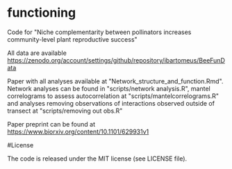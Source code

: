 # functioning
Code for "Niche complementarity between pollinators increases community-level plant reproductive success"

All data are available https://zenodo.org/account/settings/github/repository/ibartomeus/BeeFunData

Paper with all analyses available at "Network_structure_and_function.Rmd". Network analyses can be found in "scripts/network analysis.R", mantel correlograms to assess autocorrelation at "scripts/mantelcorrelograms.R" and analyses removing observations of interactions observed outside of transect at "scripts/removing out obs.R"

Paper preprint can be found at https://www.biorxiv.org/content/10.1101/629931v1


#License

The code is released under the MIT license (see LICENSE file).